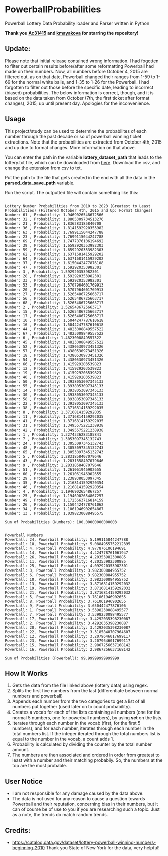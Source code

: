 # PowerballProbabilities
 Powerball Lottery Data Probability loader and Parser written in Python

**Thank you [Ac31415](https://github.com/Ac31415) and [kmayakova](https://github.com/Ac31415) for starring the repository!**

## Update:

Please note that initial release contained wrong information. I had fogotten to filter out certain results before/after some reformatting Powerball had made on their numbers. Now, all numbers before October 4, 2015 are filtered out, as on that date, Powerball changed their ranges from 1-59 to 1-69 for the normal white balls, and 1-35 to 1-26 for the Powerball. I had forgotten to filter out those before the specific date, leading to incorrect (biased) probabilities. The below information is correct, though, and it is based on the data taken from October (7th, the first ticket after format changes), 2015, up until present day. Apologies for the inconvenience.

## Usage

This project/study can be used to determine the probabilites of each number through the past decade or so of powerball winning ticket extractions. Note that the probabilities are extracted from October 4th, 2015 and up due to format changes. More information on that above.

You can enter the path in the variable **lottery_dataset_path** that leads to the lottery.txt file, which can be downloaded from [here](https://catalog.data.gov/dataset/lottery-powerball-winning-numbers-beginning-2010). Download the csv, and change the extension from csv to txt.

Put the path to the file that gets created in the end with all the data in the **parsed_data_save_path** variable.

Run the script. The outputted file will contain something like this:


```

Lottery Number Probabilities from 2010 to 2023 (Greatest to Least Probabilities) (Filtered October 4th, 2015 and Up: Format Changes)
Number: 61 , Probability: 1.9469026548672566
Number: 32 , Probability: 1.8805309734513276
Number: 21 , Probability: 1.836283185840708
Number: 36 , Probability: 1.8141592920353982
Number: 63 , Probability: 1.7699115044247788
Number: 23 , Probability: 1.7699115044247788
Number: 69 , Probability: 1.7477876106194692
Number: 39 , Probability: 1.6592920353982303
Number: 59 , Probability: 1.6592920353982303
Number: 62 , Probability: 1.6371681415929202
Number: 64 , Probability: 1.6371681415929202
Number: 37 , Probability: 1.6150442477876108
Number: 47 , Probability: 1.592920353982301
Number: 3 , Probability: 1.592920353982301
Number: 28 , Probability: 1.592920353982301
Number: 33 , Probability: 1.592920353982301
Number: 53 , Probability: 1.5707964601769913
Number: 20 , Probability: 1.5707964601769913
Number: 27 , Probability: 1.5265486725663717
Number: 56 , Probability: 1.5265486725663717
Number: 68 , Probability: 1.5265486725663717
Number: 2 , Probability: 1.5265486725663717
Number: 15 , Probability: 1.5265486725663717
Number: 17 , Probability: 1.5265486725663717
Number: 10 , Probability: 1.5044247787610618
Number: 16 , Probability: 1.5044247787610618
Number: 44 , Probability: 1.4823008849557522
Number: 67 , Probability: 1.4823008849557522
Number: 6 , Probability: 1.4823008849557522
Number: 45 , Probability: 1.4823008849557522
Number: 52 , Probability: 1.4380530973451326
Number: 57 , Probability: 1.4380530973451326
Number: 18 , Probability: 1.4380530973451326
Number: 54 , Probability: 1.4380530973451326
Number: 66 , Probability: 1.415929203539823
Number: 12 , Probability: 1.415929203539823
Number: 19 , Probability: 1.415929203539823
Number: 40 , Probability: 1.415929203539823
Number: 50 , Probability: 1.3938053097345133
Number: 55 , Probability: 1.3938053097345133
Number: 14 , Probability: 1.3938053097345133
Number: 30 , Probability: 1.3938053097345133
Number: 58 , Probability: 1.3938053097345133
Number: 22 , Probability: 1.3938053097345133
Number: 38 , Probability: 1.3716814159292035
Number: 8 , Probability: 1.3716814159292035
Number: 11 , Probability: 1.3716814159292035
Number: 41 , Probability: 1.3716814159292035
Number: 31 , Probability: 1.3495575221238938
Number: 42 , Probability: 1.3495575221238938
Number: 1 , Probability: 1.3274336283185841
Number: 7 , Probability: 1.3053097345132743
Number: 24 , Probability: 1.3053097345132743
Number: 48 , Probability: 1.3053097345132743
Number: 65 , Probability: 1.3053097345132743
Number: 5 , Probability: 1.2831858407079646
Number: 43 , Probability: 1.2831858407079646
Number: 9 , Probability: 1.2831858407079646
Number: 51 , Probability: 1.261061946902655
Number: 60 , Probability: 1.261061946902655
Number: 29 , Probability: 1.238938053097345
Number: 35 , Probability: 1.2168141592920354
Number: 46 , Probability: 1.2168141592920354
Number: 4 , Probability: 1.1946902654867257
Number: 25 , Probability: 1.1946902654867257
Number: 49 , Probability: 1.1725663716814159
Number: 26 , Probability: 1.1504424778761062
Number: 34 , Probability: 1.1061946902654867
Number: 13 , Probability: 1.0398230088495575

Sum of Probabilities (Numbers): 100.00000000000003


Powerball Numbers
Powerball: 24, Powerball Probability: 5.199115044247788
Powerball: 18, Powerball Probability: 5.0884955752212395
Powerball: 4, Powerball Probability: 4.977876106194691
Powerball: 14, Powerball Probability: 4.424778761061947
Powerball: 26, Powerball Probability: 4.20353982300885
Powerball: 11, Powerball Probability: 4.20353982300885
Powerball: 25, Powerball Probability: 4.092920353982301
Powerball: 3, Powerball Probability: 3.982300884955752
Powerball: 6, Powerball Probability: 3.982300884955752
Powerball: 10, Powerball Probability: 3.982300884955752
Powerball: 13, Powerball Probability: 3.8716814159292032
Powerball: 19, Powerball Probability: 3.8716814159292032
Powerball: 21, Powerball Probability: 3.8716814159292032
Powerball: 5, Powerball Probability: 3.761061946902655
Powerball: 8, Powerball Probability: 3.761061946902655
Powerball: 9, Powerball Probability: 3.650442477876106
Powerball: 1, Powerball Probability: 3.5398230088495577
Powerball: 7, Powerball Probability: 3.5398230088495577
Powerball: 17, Powerball Probability: 3.4292035398230087
Powerball: 2, Powerball Probability: 3.4292035398230087
Powerball: 20, Powerball Probability: 3.4292035398230087
Powerball: 22, Powerball Probability: 3.3185840707964607
Powerball: 12, Powerball Probability: 3.2079646017699117
Powerball: 23, Powerball Probability: 3.2079646017699117
Powerball: 15, Powerball Probability: 2.9867256637168142
Powerball: 16, Powerball Probability: 2.9867256637168142

Sum of Probabilities (Powerball): 99.99999999999999

```

## How It Works

1. Gets the data from the file linked above (lottery data) using regex.
2. Splits the first five numbers from the last (differentiate between normal numbers and powerball)
3. Appends each number from the two categories to get a list of all numbers put together (used later on to count probability).
4. Creates a vocab for each of the lists containing all numbers (one for the normal 5 numbers, one for powerball numbers), by using **set** on the lists.
5. Iterates through each number in the vocab (first, for the first 5 numbers), and for each number, iterates through each number in the total numbers list. If the integer iterated through the total numbers list is equal to the number in the vocab, a count adds 1.
6. Probability is calculated by dividing the counter by the total number amount.
7. The numbers are then associated and ordered in order from greatest to least with a number and their matching probabily. So, the numbers at the top are the most probable.

## User Notice
- I am not responsible for any damage caused by the data above.
- The data is not used for any reason to cause a question towards Powerball and their reputation, concerning bias in their numbers, but it can of course be of use to you if you are researching such a topic. Just as a note, the trends do match random trends. 

## Credits:


 - https://catalog.data.gov/dataset/lottery-powerball-winning-numbers-beginning-2010 Thank you State of New York for the data, very helpful!
